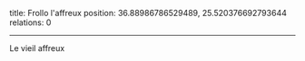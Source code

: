 title: Frollo l'affreux
position: 36.88986786529489, 25.520376692793644
relations: 0

---














Le vieil affreux